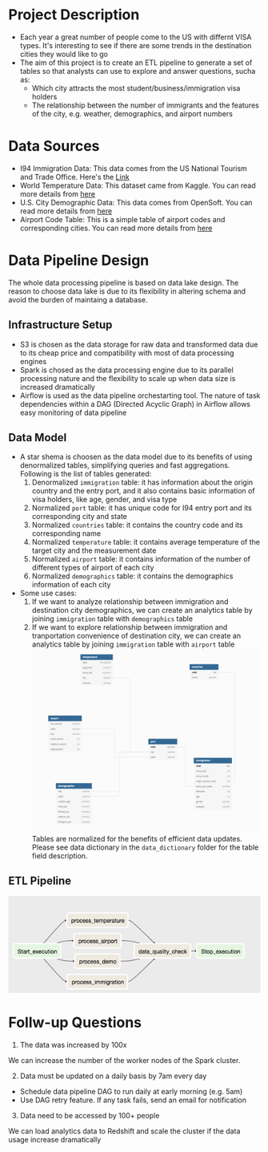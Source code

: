 # Project Description
- Each year a great number of people come to the US with differnt VISA types. It's interesting to see if there are some trends in the destination cities they would like to go
- The aim of this project is to create an ETL pipeline to generate a set of tables so that analysts can use to explore and answer questions, sucha as:
  * Which city attracts the most student/business/immigration visa holders
  * The relationship between the number of immigrants and the features of the city, e.g. weather, demographics, and airport numbers

# Data Sources
- I94 Immigration Data: This data comes from the US National Tourism and Trade Office. Here's the [Link](https://travel.trade.gov/research/reports/i94/historical/2016.html)
- World Temperature Data: This dataset came from Kaggle. You can read more details from [here](https://www.kaggle.com/berkeleyearth/climate-change-earth-surface-temperature-data)
- U.S. City Demographic Data: This data comes from OpenSoft. You can read more details from [here](https://public.opendatasoft.com/explore/dataset/us-cities-demographics/export/)
- Airport Code Table: This is a simple table of airport codes and corresponding cities. You can read more details from [here](https://datahub.io/core/airport-codes#data)

# Data Pipeline Design
The whole data processing pipeline is based on data lake design. The reason to choose data lake is due to its flexibility in altering schema and avoid the burden of maintaing a database.

## Infrastructure Setup
- S3 is chosen as the data storage for raw data and transformed data due to its cheap price and compatibility with most of data processing engines
- Spark is chosed as the data processing engine due to its parallel processing nature and the flexibility to scale up when data size is increased dramatically
- Airflow is used as the data pipeline orchestarting tool. The nature of task dependencies within a DAG (Directed Acyclic Graph) in Airflow allows easy monitoring of data pipeline

## Data Model
- A star shema is choosen as the data model due to its benefits of using denormalized tables, simplifying queries and fast aggregations. Following is the list of tables generated:
    1. Denormalized `immigration` table: it has information about the origin country and the entry port, and it also contains basic information of visa holders, like age, gender, and visa type
    2. Normalized `port` table: it has unique code for I94 entry port and its corresponding city and state
    3. Normalized `countries` table: it contains the country code and its corresponding name
    4. Normalized `temperature` table: it contains average temperature of the target city and the measurement date
    5. Normalized `airport` table: it contains information of the number of different types of airport of each city
    6. Normalized `demographics` table: it contains the demographics information of each city
- Some use cases:
    1. If we want to analyze relationship between immigration and destination city demographics, we can create an analytics table by joining `immigration` table with `demographics` table
    2. If we want to explore relationship between immigration and tranportation convenience of destination city, we can create an analytics table by joining `immigration` table with `airport` table
![alt text](img/data_model.png)
Tables are normalized for the benefits of efficient data updates. Please see data dictionary in the `data_dictionary` folder for the table field description.

## ETL Pipeline
![alt text](img/data_pipeline.png)

# Follw-up Questions
1. The data was increased by 100x

We can increase the number of the worker nodes of the Spark cluster. 

2. Data must be updated on a daily basis by 7am every day

- Schedule data pipeline DAG to run daily at early morning (e.g. 5am)
- Use DAG retry feature. If any task fails, send an email for notification

3. Data need to be accessed by 100+ people 

We can load analytics data to Redshift and scale the cluster if the data usage increase dramatically 
